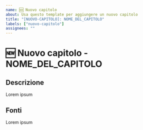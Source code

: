 ```yaml
---
name: 🆕 Nuovo capitolo
about: Usa questo template per aggiungere un nuovo capitolo
title: "[NUOVO-CAPITOLO]: NOME_DEL_CAPITOLO"
labels: ["nuovo-capitolo"]
assignees: ""
---
```


# **🆕 Nuovo capitolo - NOME_DEL_CAPITOLO**

## **Descrizione**

<!-- Descrivi quali sono gli argomenti che andrai ad affrontare in questo capitolo. -->

Lorem ipsum

## **Fonti**

<!-- Se hai preso immagini, frasi, citazioni o risorse esterne usa questa sezione per citarle -->

Lorem ipsum

<!--📛📛📛📛📛📛📛📛📛📛📛📛📛📛📛📛📛📛📛📛📛📛📛📛📛📛📛📛📛📛

Prima di aggiungere un nuovo capitolo, assicurati di seguire attentamente queste linee guida:

- Verifica l'Esistenza: Assicurati che il capitolo che desideri aggiungere non esista già nel progetto. Puoi farlo consultando l'elenco dei capitoli esistenti o cercando nel repository del progetto.
- Evita Sovrapposizioni: Controlla che i contenuti del tuo nuovo capitolo non siano già trattati in altri capitoli esistenti. La diversificazione dei contenuti è fondamentale per mantenere l'interesse e la rilevanza del progetto.
- Evita il Plagio: Non copiare testualmente da libri, siti web o altre fonti che non siano di tua proprietà. È fondamentale rispettare i diritti d'autore e garantire che il tuo contributo sia originale.
- Conformità alle Linee Guida: Prima di iniziare a scrivere, consulta attentamente il file GUIDELINES.md e CONTRIBUTING.md. Questi documenti forniscono informazioni importanti sulla formattazione, la struttura e lo stile dei capitoli. Assicurati di seguire queste linee guida per garantire una coerenza nella scrittura con gli altri capitoli del progetto.

La tua partecipazione è estremamente preziosa, e ti ringraziamo sinceramente per il contributo che apporterai al progetto!

📛📛📛📛📛📛📛📛📛📛📛📛📛📛📛📛📛📛📛📛📛📛📛📛📛📛📛📛📛📛📛📛-->
